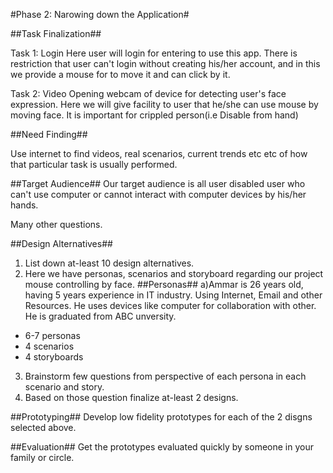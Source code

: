 #Phase 2: Narowing down the Application#

##Task Finalization##

Task 1: Login
Here user will login for entering to use this app. There is restriction that user can't login without creating his/her account, and in this we provide a mouse for to move it and can click by it. 

Task 2: Video
Opening webcam of device for detecting user's face expression. Here we will give facility to user that he/she can use mouse by moving face. It is important for crippled person(i.e Disable from hand)

##Need Finding##

Use internet to find videos, real scenarios, current trends etc etc of how that particular task is usually performed. 

##Target Audience##
Our target audience is all user disabled user who can't use computer or cannot interact with computer devices by his/her hands.

Many other questions. 

##Design Alternatives##
1) List down at-least 10 design alternatives.
2) Here we have personas, scenarios and storyboard regarding our project mouse controlling by face.
##Personas##
a)Ammar is 26 years old, having 5 years experience in IT industry. Using Internet, Email and other Resources. He uses devices like computer for collaboration with other. He is graduated  from ABC unversity.
- 6-7 personas
- 4 scenarios
- 4 storyboards
3) Brainstorm few questions from perspective of each persona in each scenario and story.  
4) Based on those question finalize at-least 2 designs.

##Prototyping##
Develop low fidelity prototypes for each of the 2 disgns selected above.

##Evaluation##
Get the prototypes evaluated quickly by someone in your family or circle.  
